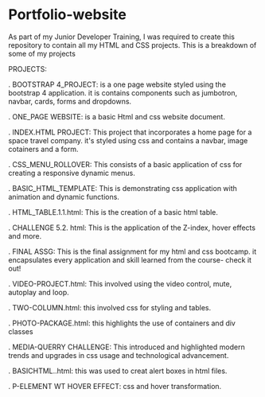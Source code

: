 # Portfolio-website

 As part of my Junior Developer Training, I was required to create this repository to contain all my HTML and CSS projects. This is a breakdown of some of my projects

 PROJECTS:
 
 . BOOTSTRAP 4_PROJECT:
 is a one page website styled using the bootstrap 4 application. it is contains components such as jumbotron, navbar, cards, forms and dropdowns.

 
 . ONE_PAGE WEBSITE: is a basic Html and css website document.

 
 . INDEX.HTML PROJECT: 
 This project that incorporates a home page for a space travel company. it's styled using css and contains a navbar, image cotainers and a form.

 
 . CSS_MENU_ROLLOVER: This consists of a basic application of css for creating a responsive dynamic menus.

 
 . BASIC_HTML_TEMPLATE: This is demonstrating css application with animation and dynamic functions.

 
 . HTML_TABLE.1.1.html: This is the creation of a basic html table.

 
 . CHALLENGE 5.2. html: This is the application of the Z-index, hover effects and more.

 
 . FINAL ASSG: This is the final assignment for my html and css bootcamp. it encapsulates every application and skill learned from the course- check it out!

 
 . VIDEO-PROJECT.html: This involved using the video control, mute, autoplay and loop.

 
 . TWO-COLUMN.html: this involved css for styling and tables.

 
 . PHOTO-PACKAGE.html: this highlights the use of containers and div classes 

 
 . MEDIA-QUERRY CHALLENGE: This introduced and highlighted modern trends and upgrades in css usage and technological advancement.

 
 . BASICHTML..html: this was used to creat alert boxes in html files.

 
 . P-ELEMENT WT HOVER EFFECT: css and hover transformation.
